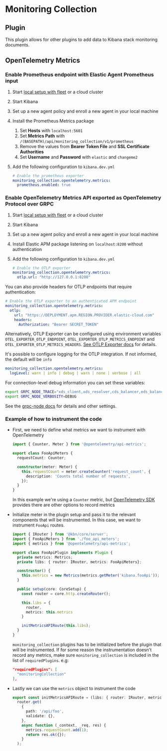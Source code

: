 # Monitoring Collection

## Plugin

This plugin allows for other plugins to add data to Kibana stack monitoring documents.

## OpenTelemetry Metrics

### Enable Prometheus endpoint with Elastic Agent Prometheus input

1. Start [local setup with fleet](../fleet/README.md#running-fleet-server-locally-in-a-container) or a cloud cluster
2. Start Kibana
3. Set up a new agent policy and enroll a new agent in your local machine
4. Install the Prometheus Metrics package
   1. Set **Hosts** with `localhost:5601`
   2. Set **Metrics Path** with `/(BASEPATH)/api/monitoring_collection/v1/prometheus`
   3. Remove the values from **Bearer Token File** and **SSL Certificate Authorities**
   4. Set **Username** and **Password** with `elastic` and `changeme2`
5. Add the following configuration to `kibana.dev.yml`

    ```yml
    # Enable the prometheus exporter
    monitoring_collection.opentelemetry.metrics:
      prometheus.enabled: true
    ```

### Enable OpenTelemetry Metrics API exported as OpenTelemetry Protocol over GRPC

1. Start [local setup with fleet](../fleet/README.md#running-fleet-server-locally-in-a-container) or a cloud cluster
2. Start Kibana
3. Set up a new agent policy and enroll a new agent in your local machine
4. Install Elastic APM package listening on `localhost:8200` without authentication
5. Add the following configuration to `kibana.dev.yml`

    ```yml
    # Enable the OTLP exporter
    monitoring_collection.opentelemetry.metrics:
      otlp.url: "http://127.0.0.1:8200"
    ```

You can also provide headers for OTLP endpoints that require authentication:

```yml
# Enable the OTLP exporter to an authenticated APM endpoint
monitoring_collection.opentelemetry.metrics:
  otlp:
    url: "https://DEPLOYMENT.apm.REGION.PROVIDER.elastic-cloud.com"
    headers:
      Authorization: "Bearer SECRET_TOKEN"
```

Alternatively, OTLP Exporter can be configured using environment variables `OTEL_EXPORTER_OTLP_ENDPOINT`, `OTEL_EXPORTER_OTLP_METRICS_ENDPOINT` and `OTEL_EXPORTER_OTLP_METRICS_HEADERS`. [See OTLP Exporter docs](https://opentelemetry.io/docs/reference/specification/protocol/exporter/) for details.

It's possible to configure logging for the OTLP integration. If not informed, the default will be `info`

```yml
monitoring_collection.opentelemetry.metrics:
  logLevel: warn | info | debug | warn | none | verbose | all
```

For connection-level debug information you can set these variables:

```bash
export GRPC_NODE_TRACE="xds_client,xds_resolver,cds_balancer,eds_balancer,priority,weighted_target,round_robin,resolving_load_balancer,subchannel,keepalive,dns_resolver,fault_injection,http_filter,csds"
export GRPC_NODE_VERBOSITY=DEBUG
```

See the [grpc-node docs](https://github.com/grpc/grpc-node/blob/master/doc/environment_variables.md) for details and other settings.

### Example of how to instrument the code

* First, we need to define what metrics we want to instrument with OpenTelemetry

  ```ts
  import { Counter, Meter } from '@opentelemetry/api-metrics';

  export class FooApiMeters {
    requestCount: Counter;

    constructor(meter: Meter) {
      this.requestCount = meter.createCounter('request_count', {
        description: 'Counts total number of requests',
      });
    }
  }
  ```

  In this example we're using a `Counter` metric, but [OpenTelemetry SDK](https://open-telemetry.github.io/opentelemetry-js/interfaces/_opentelemetry_api_metrics.Meter.html) provides there are other options to record metrics

* Initialize meter in the plugin setup and pass it to the relevant components that will be instrumented. In this case, we want to instrument `FooApi` routes.

  ```ts
  import { IRouter } from '@kbn/core/server';
  import { FooApiMeters } from './foo_api_meters';
  import { metrics } from '@opentelemetry/api-metrics';

  export class FooApiPlugin implements Plugin {
    private metrics: Metrics;
    private libs: { router: IRouter, metrics: FooApiMeters};

    constructor() {
      this.metrics = new Metrics(metrics.getMeter('kibana.fooApi'));
    }

    public setup(core: CoreSetup) {
      const router = core.http.createRouter();

      this.libs = {
        router,
        metrics: this.metrics
      }

      initMetricsAPIRoute(this.libs);
    }
  }
  ```

  `monitoring_collection` plugins has to be initialized before the plugin that will be instrumented. If for some reason the instrumentation doesn't record any metrics, make sure `monitoring_collection` is included in the list of `requiredPlugins`. e.g:

  ```json
  "requiredPlugins": [
    "monitoringCollection"
  ],
  ```

* Lastly we can use the `metrics` object to instrument the code

  ```ts
  export const initMetricsAPIRoute = (libs: { router: IRouter, metrics: FooApiMeters}) => {
    router.get(
      {
        path: '/api/foo',
        validate: {},
      },
      async function (_context, _req, res) {
        metrics.requestCount.add(1);
        return res.ok({});
      }
    );
  ```